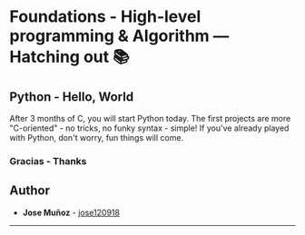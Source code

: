 # Foundations - High-level programming & Algorithm ― Hatching out :books:

## Python - Hello, World

After 3 months of C, you will start Python today.
The first projects are more "C-oriented" - no tricks, no funky syntax - simple!
If you've already played with Python, don't worry, fun things will come.

### Gracias - Thanks

## Author
* **Jose Muñoz** - [jose120918](https://github.com/jose120918/)

---